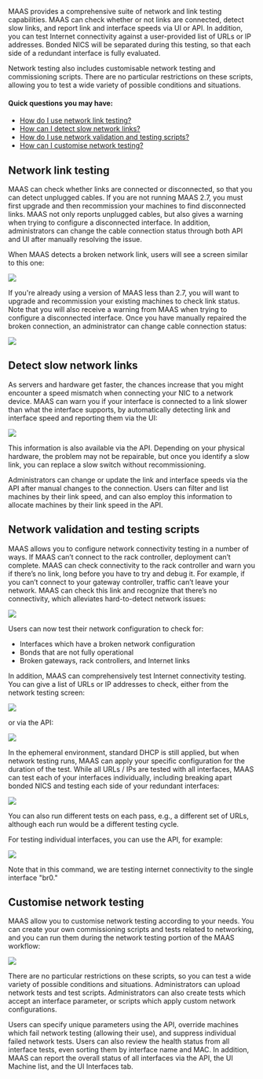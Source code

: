 <!-- deb-2-7-cli
||2.7|2.8|2.9|
|-----:|:-----:|:-----:|:-----:|
|Snap|[CLI](network-testing-snap-2-7-cli/2934) ~ [UI](network-testing-snap-2-7-ui/2935)|[CLI](network-testing-snap-2-8-cli/2936) ~ [UI](network-testing-snap-2-8-ui/2937)|[CLI](network-testing-snap-2-9-cli/2938) ~ [UI](network-testing-snap-2-9-ui/2939)|
|Packages|**CLI** ~ [UI](network-testing-deb-2-7-ui/2941)|[CLI](network-testing-deb-2-8-cli/2942) ~ [UI](network-testing-deb-2-8-ui/2943)|[CLI](network-testing-deb-2-9-cli/2944) ~ [UI](network-testing-deb-2-9-ui/2945)|
 deb-2-7-cli -->

<!-- deb-2-7-ui
||2.7|2.8|2.9|
|-----:|:-----:|:-----:|:-----:|
|Snap|[CLI](network-testing-snap-2-7-cli/2934) ~ [UI](network-testing-snap-2-7-ui/2935)|[CLI](network-testing-snap-2-8-cli/2936) ~ [UI](network-testing-snap-2-8-ui/2937)|[CLI](network-testing-snap-2-9-cli/2938) ~ [UI](network-testing-snap-2-9-ui/2939)|
|Packages|[CLI](network-testing-deb-2-7-cli/2940) ~ |**UI**|[CLI](network-testing-deb-2-8-cli/2942) ~ [UI](network-testing-deb-2-8-ui/2943)|[CLI](network-testing-deb-2-9-cli/2944) ~ [UI](network-testing-deb-2-9-ui/2945)|
 deb-2-7-ui -->

<!-- deb-2-8-cli
||2.7|2.8|2.9|
|-----:|:-----:|:-----:|:-----:|
|Snap|[CLI](network-testing-snap-2-7-cli/2934) ~ [UI](network-testing-snap-2-7-ui/2935)|[CLI](network-testing-snap-2-8-cli/2936) ~ [UI](network-testing-snap-2-8-ui/2937)|[CLI](network-testing-snap-2-9-cli/2938) ~ [UI](network-testing-snap-2-9-ui/2939)|
|Packages|[CLI](network-testing-deb-2-7-cli/2940) ~ [UI](network-testing-deb-2-7-ui/2941)||**CLI** ~ [UI](network-testing-deb-2-8-ui/2943)|[CLI](network-testing-deb-2-9-cli/2944) ~ [UI](network-testing-deb-2-9-ui/2945)|
 deb-2-8-cli -->

<!-- deb-2-8-ui
||2.7|2.8|2.9|
|-----:|:-----:|:-----:|:-----:|
|Snap|[CLI](network-testing-snap-2-7-cli/2934) ~ [UI](network-testing-snap-2-7-ui/2935)|[CLI](network-testing-snap-2-8-cli/2936) ~ [UI](network-testing-snap-2-8-ui/2937)|[CLI](network-testing-snap-2-9-cli/2938) ~ [UI](network-testing-snap-2-9-ui/2939)|
|Packages|[CLI](network-testing-deb-2-7-cli/2940) ~ [UI](network-testing-deb-2-7-ui/2941)|[CLI](network-testing-deb-2-8-cli/2942) ~ |**UI**|[CLI](network-testing-deb-2-9-cli/2944) ~ [UI](network-testing-deb-2-9-ui/2945)|
 deb-2-8-ui -->

<!-- deb-2-9-cli
||2.7|2.8|2.9|
|-----:|:-----:|:-----:|:-----:|
|Snap|[CLI](network-testing-snap-2-7-cli/2934) ~ [UI](network-testing-snap-2-7-ui/2935)|[CLI](network-testing-snap-2-8-cli/2936) ~ [UI](network-testing-snap-2-8-ui/2937)|[CLI](network-testing-snap-2-9-cli/2938) ~ [UI](network-testing-snap-2-9-ui/2939)|
|Packages|[CLI](network-testing-deb-2-7-cli/2940) ~ [UI](network-testing-deb-2-7-ui/2941)|[CLI](network-testing-deb-2-8-cli/2942) ~ [UI](network-testing-deb-2-8-ui/2943)||**CLI** ~ [UI](network-testing-deb-2-9-ui/2945)|
 deb-2-9-cli -->

<!-- deb-2-9-ui
||2.7|2.8|2.9|
|-----:|:-----:|:-----:|:-----:|
|Snap|[CLI](network-testing-snap-2-7-cli/2934) ~ [UI](network-testing-snap-2-7-ui/2935)|[CLI](network-testing-snap-2-8-cli/2936) ~ [UI](network-testing-snap-2-8-ui/2937)|[CLI](network-testing-snap-2-9-cli/2938) ~ [UI](network-testing-snap-2-9-ui/2939)|
|Packages|[CLI](network-testing-deb-2-7-cli/2940) ~ [UI](network-testing-deb-2-7-ui/2941)|[CLI](network-testing-deb-2-8-cli/2942) ~ [UI](network-testing-deb-2-8-ui/2943)|[CLI](network-testing-deb-2-9-cli/2944) ~ |**UI**|
 deb-2-9-ui -->

<!-- snap-2-7-cli
||2.7|2.8|2.9|
|-----:|:-----:|:-----:|:-----:|
|Snap|**CLI** ~ [UI](network-testing-snap-2-7-ui/2935)|[CLI](network-testing-snap-2-8-cli/2936) ~ [UI](network-testing-snap-2-8-ui/2937)|[CLI](network-testing-snap-2-9-cli/2938) ~ [UI](network-testing-snap-2-9-ui/2939)|
|Packages|[CLI](network-testing-deb-2-7-cli/2940) ~ [UI](network-testing-deb-2-7-ui/2941)|[CLI](network-testing-deb-2-8-cli/2942) ~ [UI](network-testing-deb-2-8-ui/2943)|[CLI](network-testing-deb-2-9-cli/2944) ~ [UI](network-testing-deb-2-9-ui/2945)|
 snap-2-7-cli -->

<!-- snap-2-7-ui
||2.7|2.8|2.9|
|-----:|:-----:|:-----:|:-----:|
|Snap|[CLI](network-testing-snap-2-7-cli/2934) ~ |**UI**|[CLI](network-testing-snap-2-8-cli/2936) ~ [UI](network-testing-snap-2-8-ui/2937)|[CLI](network-testing-snap-2-9-cli/2938) ~ [UI](network-testing-snap-2-9-ui/2939)|
|Packages|[CLI](network-testing-deb-2-7-cli/2940) ~ [UI](network-testing-deb-2-7-ui/2941)|[CLI](network-testing-deb-2-8-cli/2942) ~ [UI](network-testing-deb-2-8-ui/2943)|[CLI](network-testing-deb-2-9-cli/2944) ~ [UI](network-testing-deb-2-9-ui/2945)|
 snap-2-7-ui -->

<!-- snap-2-8-cli
||2.7|2.8|2.9|
|-----:|:-----:|:-----:|:-----:|
|Snap|[CLI](network-testing-snap-2-7-cli/2934) ~ [UI](network-testing-snap-2-7-ui/2935)||**CLI** ~ [UI](network-testing-snap-2-8-ui/2937)|[CLI](network-testing-snap-2-9-cli/2938) ~ [UI](network-testing-snap-2-9-ui/2939)|
|Packages|[CLI](network-testing-deb-2-7-cli/2940) ~ [UI](network-testing-deb-2-7-ui/2941)|[CLI](network-testing-deb-2-8-cli/2942) ~ [UI](network-testing-deb-2-8-ui/2943)|[CLI](network-testing-deb-2-9-cli/2944) ~ [UI](network-testing-deb-2-9-ui/2945)|
 snap-2-8-cli -->

<!-- snap-2-8-ui
||2.7|2.8|2.9|
|-----:|:-----:|:-----:|:-----:|
|Snap|[CLI](network-testing-snap-2-7-cli/2934) ~ [UI](network-testing-snap-2-7-ui/2935)|[CLI](network-testing-snap-2-8-cli/2936) ~ |**UI**|[CLI](network-testing-snap-2-9-cli/2938) ~ [UI](network-testing-snap-2-9-ui/2939)|
|Packages|[CLI](network-testing-deb-2-7-cli/2940) ~ [UI](network-testing-deb-2-7-ui/2941)|[CLI](network-testing-deb-2-8-cli/2942) ~ [UI](network-testing-deb-2-8-ui/2943)|[CLI](network-testing-deb-2-9-cli/2944) ~ [UI](network-testing-deb-2-9-ui/2945)|
 snap-2-8-ui -->

<!-- snap-2-9-cli
||2.7|2.8|2.9|
|-----:|:-----:|:-----:|:-----:|
|Snap|[CLI](network-testing-snap-2-7-cli/2934) ~ [UI](network-testing-snap-2-7-ui/2935)|[CLI](network-testing-snap-2-8-cli/2936) ~ [UI](network-testing-snap-2-8-ui/2937)||**CLI** ~ [UI](network-testing-snap-2-9-ui/2939)|
|Packages|[CLI](network-testing-deb-2-7-cli/2940) ~ [UI](network-testing-deb-2-7-ui/2941)|[CLI](network-testing-deb-2-8-cli/2942) ~ [UI](network-testing-deb-2-8-ui/2943)|[CLI](network-testing-deb-2-9-cli/2944) ~ [UI](network-testing-deb-2-9-ui/2945)|
 snap-2-9-cli -->

<!-- snap-2-9-ui
||2.7|2.8|2.9|
|-----:|:-----:|:-----:|:-----:|
|Snap|[CLI](network-testing-snap-2-7-cli/2934) ~ [UI](network-testing-snap-2-7-ui/2935)|[CLI](network-testing-snap-2-8-cli/2936) ~ [UI](network-testing-snap-2-8-ui/2937)|[CLI](network-testing-snap-2-9-cli/2938) ~ |**UI**|
|Packages|[CLI](network-testing-deb-2-7-cli/2940) ~ [UI](network-testing-deb-2-7-ui/2941)|[CLI](network-testing-deb-2-8-cli/2942) ~ [UI](network-testing-deb-2-8-ui/2943)|[CLI](network-testing-deb-2-9-cli/2944) ~ [UI](network-testing-deb-2-9-ui/2945)|
 snap-2-9-ui -->

MAAS provides a comprehensive suite of network and link testing capabilities.  MAAS can check whether or not links are connected, detect slow links, and report link and interface speeds via UI or API.  In addition, you can test Internet connectivity against a user-provided list of URLs or IP addresses.  Bonded NICS will be separated during this testing, so that each side of a redundant interface is fully evaluated.

Network testing also includes customisable network testing and commissioning scripts. There are no particular restrictions on these scripts, allowing you to test a wide variety of possible conditions and situations.

#### Quick questions you may have:

* [How do I use network link testing?](/t/network-testing/1267#heading--network-link-testing)
* [How can I detect slow network links?](/t/network-testing/1267#heading--slow-link-detection)
* [How do I use network validation and testing scripts?](/t/network-testing/1267#heading--network-validation-scripts-and-testing)
* [How can I customise network testing?](/t/network-testing/1267#heading--customisable-network-testing)

<h2 id="heading--network-link-testing">Network link testing</h2>

MAAS can check whether links are connected or disconnected, so that you can detect unplugged cables.  If you are not running MAAS 2.7, you must first upgrade and then recommission your machines to find disconnected links.  MAAS not only reports unplugged cables, but also gives a warning when trying to configure a disconnected interface.  In addition, administrators can change the cable connection status through both API and UI after manually resolving the issue.

When MAAS detects a broken network link, users will see a screen similar to this one: 

<a href="https://discourse.maas.io/uploads/default/original/1X/687feb2ddea8b317f0deba239bcb1779fd5f33d3.jpeg" target = "_blank"><img src="https://discourse.maas.io/uploads/default/original/1X/687feb2ddea8b317f0deba239bcb1779fd5f33d3.jpeg"></a> 

If you're already using a version of MAAS less than 2.7, you will want to upgrade and recommission your existing machines to check link status.  Note that you will also receive a warning from MAAS when trying to configure a disconnected interface.  Once you have manually repaired the broken connection, an administrator can change cable connection status:

<a href="https://discourse.maas.io/uploads/default/original/1X/b8b24a2e5fbc40b6469a24733a518b510cf0d955.jpeg" target = "_blank"><img src="https://discourse.maas.io/uploads/default/original/1X/b8b24a2e5fbc40b6469a24733a518b510cf0d955.jpeg"></a> 

<h2 id="heading--slow-link-detection">Detect slow network links</h2>

As servers and hardware get faster, the chances increase that you might encounter a speed mismatch when connecting your NIC to a network device.  MAAS can warn you if your interface is connected to a link slower than what the interface supports, by automatically detecting link and interface speed and reporting them via the UI:

<a href="https://discourse.maas.io/uploads/default/original/1X/e73a81df222f44c0b364eefcd0880e2a84c7303b.jpeg" target = "_blank"><img src="https://discourse.maas.io/uploads/default/original/1X/e73a81df222f44c0b364eefcd0880e2a84c7303b.jpeg"></a>  

This information is also available via the API.  Depending on your physical hardware, the problem may not be repairable, but once you identify a slow link, you can replace a slow switch without recommissioning.  

Administrators can change or update the link and interface speeds via the API after manual changes to the connection. Users can filter and list machines by their link speed, and can also employ this information to allocate machines by their link speed in the API.

<h2 id="heading--network-validation-scripts-and-testing">Network validation and testing scripts</h2>

MAAS allows you to configure network connectivity testing in a number of ways. If MAAS can’t connect to the rack controller, deployment can’t complete.  MAAS can check connectivity to the rack controller and warn you if there’s no link, long before you have to try and debug it. For example, if you can’t connect to your gateway controller, traffic can’t leave your network. MAAS can check this link and recognize that there’s no connectivity, which alleviates hard-to-detect network issues:

<a href="https://discourse.maas.io/uploads/default/original/1X/c4f81cb3ef1a90f0a46fb62c893a4cc9f7e5f45a.jpeg" target = "_blank"><img src="https://discourse.maas.io/uploads/default/original/1X/c4f81cb3ef1a90f0a46fb62c893a4cc9f7e5f45a.jpeg"></a> 

Users can now test their network configuration to check for:

* Interfaces which have a broken network configuration
* Bonds that are not fully operational
* Broken gateways, rack controllers, and Internet links

In addition, MAAS can comprehensively test Internet connectivity testing. You can give a list of URLs or IP addresses to check, either from the network testing screen:

<a href="https://discourse.maas.io/uploads/default/original/1X/12dd87ce0bffd54c2e459c4dea850af5fcbe14d0.jpeg" target = "_blank"><img src="https://discourse.maas.io/uploads/default/original/1X/12dd87ce0bffd54c2e459c4dea850af5fcbe14d0.jpeg"></a> 

or via the API:

<a href="https://discourse.maas.io/uploads/default/original/1X/b92a8ca1821bc1ccf60cf7fddcb57f3fbeda4408.jpeg" target = "_blank"><img src="https://discourse.maas.io/uploads/default/original/1X/b92a8ca1821bc1ccf60cf7fddcb57f3fbeda4408.jpeg"></a> 

In the ephemeral environment, standard DHCP is still applied, but when network testing runs, MAAS can apply your specific configuration for the duration of the test.  While all URLs / IPs are tested with all interfaces, MAAS can test each of your interfaces individually, including breaking apart bonded NICS and testing each side of your redundant interfaces:

<a href="https://discourse.maas.io/uploads/default/original/1X/1f7e76d2470210bb5a0fe5a1a8cb542f5ef44c51.jpeg" target = "_blank"><img src="https://discourse.maas.io/uploads/default/original/1X/1f7e76d2470210bb5a0fe5a1a8cb542f5ef44c51.jpeg"></a> 

You can also run different tests on each pass, e.g., a different set of URLs, although each run would be a different testing cycle.

For testing individual interfaces, you can use the API, for example:

<a href="https://discourse.maas.io/uploads/default/original/1X/7fadb56a2939f7a781510a55813141de03521e0d.jpeg" target = "_blank"><img src="https://discourse.maas.io/uploads/default/original/1X/7fadb56a2939f7a781510a55813141de03521e0d.jpeg"></a> 

Note that in this command, we are testing internet connectivity to the single interface "br0."

<h2 id="heading--customisable-network-testing">Customise network testing</h2>

MAAS allow you to customise network testing according to your needs.  You can create your own commissioning scripts and tests related to networking, and you can run them during the network testing portion of the MAAS workflow:

<a href="https://discourse.maas.io/uploads/default/original/1X/0dcf089dbd8efc2fc9d0782d3b15f47647e950b8.jpeg" target = "_blank"><img src="https://discourse.maas.io/uploads/default/original/1X/0dcf089dbd8efc2fc9d0782d3b15f47647e950b8.jpeg"></a> 

There are no particular restrictions on these scripts, so you can test a wide variety of possible conditions and situations.  Administrators can upload network tests and test scripts.  Administrators can also create tests which accept an interface parameter, or scripts which apply custom network configurations.  

Users can specify unique parameters using the API, override machines which fail network testing (allowing their use), and suppress individual failed network tests.  Users can also review the health status from all interface tests, even sorting them by interface name and MAC.  In addition, MAAS can report the overall status of all interfaces via the API, the UI Machine list, and the UI Interfaces tab.